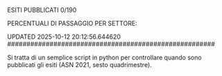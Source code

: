 ESITI PUBBLICATI 0/190 

PERCENTUALI DI PASSAGGIO PER SETTORE:

UPDATED 2025-10-12 20:12:56.644620
###################################################### 

Si tratta di un semplice script in python per controllare quando sono pubblicati gli esiti (ASN 2021, sesto quadrimestre).

